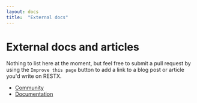 ```yaml
---
layout: docs
title:  "External docs"
---
```

# External docs and articles

Nothing to list here at the moment, but feel free to submit a pull request by using the `Improve this page` button to add a link to a blog post or article you'd write on RESTX.

<div class="go-next">
	<ul>
		<li><a href="/community/"><i class="icon-beer"> </i> Community</a></li>
		<li><a href="/docs/"><i class="icon-book"> </i> Documentation</a></li>
	</ul>	
</div>

